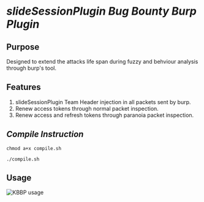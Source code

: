 # *slideSessionPlugin Bug Bounty Burp Plugin*

## Purpose
Designed to extend the attacks life span during fuzzy and behviour analysis through burp's tool. 

## Features
1. slideSessionPlugin Team Header injection in all packets sent by burp. 
2. Renew access tokens through normal packet inspection.
3. Renew access and refresh tokens through paranoia packet inspection. 

## *Compile Instruction*

`chmod a+x compile.sh`

`./compile.sh `

## Usage 

![KBBP usage](res/SSP_usage.gif)

